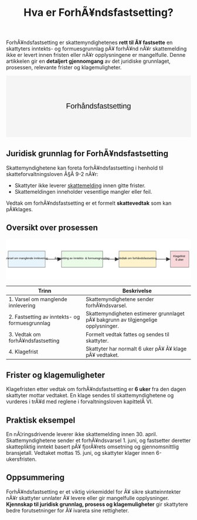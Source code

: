 ﻿---
title: "Hva er ForhÃ¥ndsfastsetting?"
meta_title: "Hva er ForhÃ¥ndsfastsetting?"
meta_description: 'ForhÃ¥ndsfastsetting er skattemyndighetenes **rett til Ã¥ fastsette** en skattyters inntekts- og formuesgrunnlag pÃ¥ forhÃ¥nd nÃ¥r skattemelding ikke er levert ...'
slug: forhandsfastsetting
type: blog
layout: pages/single
---

ForhÃ¥ndsfastsetting er skattemyndighetenes **rett til Ã¥ fastsette** en skattyters inntekts- og formuesgrunnlag pÃ¥ forhÃ¥nd nÃ¥r skattemelding ikke er levert innen fristen eller nÃ¥r opplysningene er mangelfulle. Denne artikkelen gir en **detaljert gjennomgang** av det juridiske grunnlaget, prosessen, relevante frister og klagemuligheter.

![Illustrasjon av ForhÃ¥ndsfastsetting prosess](forhandsfastsetting-image.svg)

## Juridisk grunnlag for ForhÃ¥ndsfastsetting

Skattemyndighetene kan foreta forhÃ¥ndsfastsetting i henhold til skatteforvaltningsloven Â§Â 9-2 nÃ¥r:

* Skattyter ikke leverer [skattemelding](/blogs/regnskap/skattemelding "Skattemelding") innen gitte frister.
* Skattemeldingen inneholder vesentlige mangler eller feil.

Vedtak om forhÃ¥ndsfastsetting er et formelt **skattevedtak** som kan pÃ¥klages.

## Oversikt over prosessen

![Oversikt over prosess for ForhÃ¥ndsfastsetting](forhandsfastsetting-oversikt.svg)

| **Trinn** | **Beskrivelse** |
|-----------|-----------------|
| 1. Varsel om manglende innlevering | Skattemyndighetene sender forhÃ¥ndsvarsel. |
| 2. Fastsetting av inntekts- og formuesgrunnlag | Skattemyndigheten estimerer grunnlaget pÃ¥ bakgrunn av tilgjengelige opplysninger. |
| 3. Vedtak om forhÃ¥ndsfastsetting | Formelt vedtak fattes og sendes til skattyter. |
| 4. Klagefrist | Skattyter har normalt 6 uker pÃ¥ Ã¥ klage pÃ¥ vedtaket. |

## Frister og klagemuligheter

Klagefristen etter vedtak om forhÃ¥ndsfastsetting er **6 uker** fra den dagen skattyter mottar vedtaket. En klage sendes til skattemyndighetene og vurderes i trÃ¥d med reglene i forvaltningsloven kapittelÂ VI.

## Praktisk eksempel

En nÃ¦ringsdrivende leverer ikke skattemelding innen 30. april. Skattemyndighetene sender et forhÃ¥ndsvarsel 1. juni, og fastsetter deretter skattepliktig inntekt basert pÃ¥ fjorÃ¥rets omsetning og gjennomsnittlig bransjetall. Vedtaket mottas 15. juni, og skattyter klager innen 6-ukersfristen.

## Oppsummering

ForhÃ¥ndsfastsetting er et viktig virkemiddel for Ã¥ sikre skatteinntekter nÃ¥r skattyter unnlater Ã¥ levere eller gir mangelfulle opplysninger. **Kjennskap til juridisk grunnlag, prosess og klagemuligheter** gir skattytere bedre forutsetninger for Ã¥ ivareta sine rettigheter.







